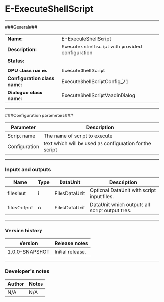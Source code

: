 # E-ExecuteShellScript #
----------

###General###

|                              |                                                                             |
|------------------------------|-----------------------------------------------------------------------------|
|**Name:**                     |E-ExecuteShellScript                                                               |
|**Description:**              |Executes shell script with provided configuration |
|**Status:**                   |       |
|                              |                                                                             |
|**DPU class name:**           |ExecuteShellScript                                                                | 
|**Configuration class name:** |ExecuteShellScriptConfig_V1                             |
|**Dialogue class name:**      |ExecuteShellScriptVaadinDialog                      |

***

###Configuration parameters###

|Parameter                                       |Description                                                              |                                                        
|------------------------------------------------|-------------------------------------------------------------------------|
|Script name                                     |The name of script to execute                                            |
|Configuration                                   |text which will be used as configuration for the script                  |

***

### Inputs and outputs ###

|Name         |Type           |DataUnit     |Description             |
|-------------|---------------|-------------|------------------------|
|filesInut    |i              |FilesDataUnit|Optional DataUnit with script input files. |
|filesOutput  |o              |FilesDataUnit|DataUnit which outputs all script output files. |

***

### Version history ###

|Version          |Release notes               |
|-----------------|----------------------------|
|1.0.0-SNAPSHOT            |Initial release.|                            


***

### Developer's notes ###

|Author           |Notes                           |
|-----------------|--------------------------------|
|N/A              |N/A                             | 
